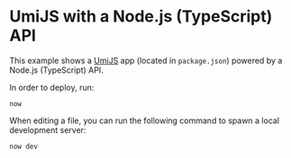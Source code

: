 # UmiJS with a Node.js (TypeScript) API

This example shows a [UmiJS](https://umijs.org/) app (located in `package.json`) powered by a Node.js (TypeScript) API.

In order to deploy, run:

```
now
```

When editing a file, you can run the following command to spawn a local development server:

```
now dev
```
